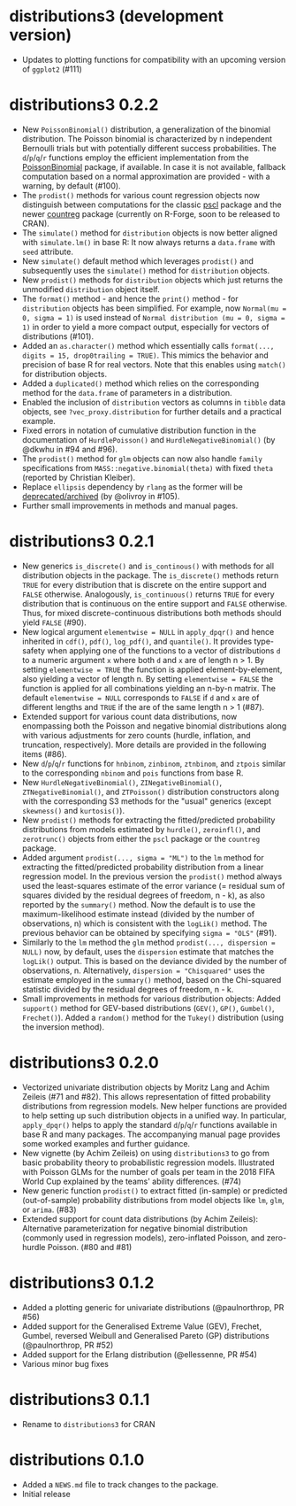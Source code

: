 # distributions3 (development version)

- Updates to plotting functions for compatibility with an upcoming version of `ggplot2` (#111)

# distributions3 0.2.2

- New `PoissonBinomial()` distribution, a generalization of the binomial distribution. The Poisson
  binomial is characterized by n independent Bernoulli trials but with potentially different
  success probabilities. The `d`/`p`/`q`/`r` functions employ the efficient implementation from
  the [PoissonBinomial](https://CRAN.R-project.org/package=PoissonBinomial) package, if available.
  In case it is not available, fallback computation based on a normal approximation are provided - with
  a warning, by default (#100).
- The `prodist()` methods for various count regression objects now distinguish between computations
  for the classic [pscl](https://CRAN.R-project.org/package=pscl) package and the newer
  [countreg](https://R-Forge.R-project.org/projects/countreg/) package (currently on R-Forge, soon
  to be released to CRAN).
- The `simulate()` method for `distribution` objects is now better aligned with `simulate.lm()`
  in base R: It now always returns a `data.frame` with `seed` attribute.
- New `simulate()` default method which leverages `prodist()` and subsequently uses the
  `simulate()` method for `distribution` objects.
- New `prodist()` methods for `distribution` objects which just returns the unmodified
  `distribution` object itself.
- The `format()` method - and hence the `print()` method - for `distribution` objects has been
  simplified. For example, now `Normal(mu = 0, sigma = 1)` is used instead of
  `Normal distribution (mu = 0, sigma = 1)` in order to yield a more compact output, especially
  for vectors of distributions (#101).
- Added an `as.character()` method which essentially calls `format(..., digits = 15, drop0trailing = TRUE)`.
  This mimics the behavior and precision of base R for real vectors. Note that this enables
  using `match()` for distribution objects.
- Added a `duplicated()` method which relies on the corresponding method for the `data.frame`
  of parameters in a distribution.
- Enabled the inclusion of `distribution` vectors as columns in `tibble` data objects, see
  `?vec_proxy.distribution` for further details and a practical example.
- Fixed errors in notation of cumulative distribution function in the documentation of
  `HurdlePoisson()` and `HurdleNegativeBinomial()` (by @dkwhu in #94 and #96).
- The `prodist()` method for `glm` objects can now also handle `family` specifications from
  `MASS::negative.binomial(theta)` with fixed `theta` (reported by Christian Kleiber).
- Replace `ellipsis` dependency by `rlang` as the former will be
  [deprecated/archived](https://rlang.r-lib.org/news/index.html#argument-intake-1-0-0)
  (by @olivroy in #105).
- Further small improvements in methods and manual pages.


# distributions3 0.2.1

- New generics `is_discrete()` and `is_continous()` with methods for all distribution objects
  in the package. The `is_discrete()` methods return `TRUE` for every distribution that is discrete
  on the entire support and `FALSE` otherwise. Analogously, `is_continuous()` returns `TRUE` for
  every distribution that is continuous on the entire support and `FALSE` otherwise. Thus, for
  mixed discrete-continuous distributions both methods should yield `FALSE` (#90).
- New logical argument `elementwise = NULL` in `apply_dpqr()` and hence inherited in
  `cdf()`, `pdf()`, `log_pdf()`, and `quantile()`. It provides type-safety when
  applying one of the functions to a vector of distributions `d` to a numeric
  argument `x` where both `d` and `x` are of length n > 1. By setting `elementwise = TRUE`
  the function is applied element-by-element, also yielding a vector of length n.
  By setting `elementwise = FALSE` the function is applied for all combinations
  yielding an n-by-n matrix. The default `elementwise = NULL` corresponds to `FALSE`
  if `d` and `x` are of different lengths and `TRUE` if the are of the same length
  n > 1 (#87).
- Extended support for various count data distributions, now enompassing both the Poisson
  and negative binomial distributions along with various adjustments for zero counts
  (hurdle, inflation, and truncation, respectively). More details are provided in the
  following items (#86).
- New `d`/`p`/`q`/`r` functions for `hnbinom`, `zinbinom`, `ztnbinom`, and `ztpois` similar
  to the corresponding `nbinom` and `pois` functions from base R.
- New `HurdleNegativeBinomial()`, `ZINegativeBinomial()`, `ZTNegativeBinomial()`, and
  `ZTPoisson()` distribution constructors along with the corresponding S3 methods for the
  "usual" generics (except `skewness()` and `kurtosis()`).
- New `prodist()` methods for extracting the fitted/predicted probability distributions from
  models estimated by `hurdle()`, `zeroinfl()`, and `zerotrunc()` objects from either the
  `pscl` package or the `countreg` package.
- Added argument `prodist(..., sigma = "ML")` to the `lm` method for extracting the
  fitted/predicted probability distribution from a linear regression model. In the previous
  version the `prodist()` method always used the least-squares estimate of the error variance
  (= residual sum of squares divided by the residual degrees of freedom, n - k), as also
  reported by the `summary()` method. Now the default is to use the maximum-likelihood estimate
  instead (divided by the number of observations, n) which is consistent with the `logLik()`
  method. The previous behavior can be obtained by specifying `sigma = "OLS"` (#91).
- Similarly to the `lm` method the `glm` method `prodist(..., dispersion = NULL)` now, by
  default, uses the `dispersion` estimate that matches the `logLik()` output. This is based
  on the deviance divided by the number of observations, n. Alternatively,
  `dispersion = "Chisquared"` uses the estimate employed in the `summary()` method,
  based on the Chi-squared statistic divided by the residual degrees of freedom, n - k.
- Small improvements in methods for various distribution objects: Added `support()` method
  for GEV-based distributions (`GEV()`, `GP()`, `Gumbel()`, `Frechet()`). Added a
  `random()` method for the `Tukey()` distribution (using the inversion method).


# distributions3 0.2.0

- Vectorized univariate distribution objects by Moritz Lang and Achim Zeileis (#71 and #82).
  This allows representation of fitted probability distributions from regression models.
  New helper functions are provided to help setting up such distribution objects in
  a unified way. In particular, `apply_dpqr()` helps to apply the standard `d`/`p`/`q`/`r` functions
  available in base R and many packages. The accompanying manual page provides some
  worked examples and further guidance.
- New vignette (by Achim Zeileis) on using `distributions3` to go from basic probability
  theory to probabilistic regression models. Illustrated with Poisson GLMs for the
  number of goals per team in the 2018 FIFA World Cup explained by the teams' ability
  differences. (#74)
- New generic function `prodist()` to extract fitted (in-sample) or predicted (out-of-sample)
  probability distributions from model objects like `lm`, `glm`, or `arima`. (#83)
- Extended support for count data distributions (by Achim Zeileis): Alternative
  parameterization for negative binomial distribution (commonly used in regression models),
  zero-inflated Poisson, and zero-hurdle Poisson. (#80 and #81)


# distributions3 0.1.2

- Added a plotting generic for univariate distributions (@paulnorthrop, PR #56)
- Added support for the Generalised Extreme Value (GEV), Frechet, Gumbel, reversed Weibull and Generalised Pareto (GP) distributions (@paulnorthrop, PR #52)
- Added support for the Erlang distribution (@ellessenne, PR #54)
- Various minor bug fixes


# distributions3 0.1.1

- Rename to `distributions3` for CRAN


# distributions 0.1.0

- Added a `NEWS.md` file to track changes to the package.
- Initial release
